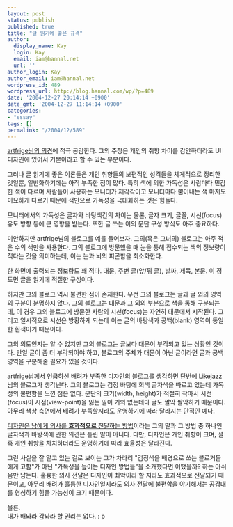 ```yaml
---
layout: post
status: publish
published: true
title: "글 읽기에 좋은 규격"
author:
  display_name: Kay
  login: Kay
  email: iam@hannal.net
  url: ''
author_login: Kay
author_email: iam@hannal.net
wordpress_id: 489
wordpress_url: http://blog.hannal.com/wp/?p=489
date: '2004-12-27 20:14:14 +0900'
date_gmt: '2004-12-27 11:14:14 +0900'
categories:
- "essay"
tags: []
permalink: "/2004/12/589"
---
```

<p><a href="http://artfrige.madnom.com/blog/archives/2004/12/eeaoea_eai_a_ii.html">artfrige님의 의견</a>에 적극 공감한다. 그의 주장은 개인의 취향 차이를 감안하더라도 UI 디자인에 있어서 기본이라고 할 수 있는 부분이다.</p>
<p>그러나 글 읽기에 좋은 이론들은 개인 취향들의 보편적인 성격들을 체계적으로 정리한 것일뿐, 일반화하기에는 아직 부족한 점이 많다. 특히 색에 의한 가독성은 사람마다 민감한 색이 다르며 사람들이 사용하는 모니터가 제각각이고 모니터마다 뿜어내는 색 마저도 미묘하게 다르기 때문에 색만으로 가독성을 극대화하는 것은 힘들다.</p>
<p>모니터에서의 가독성은 글자와 바탕색간의 차이는 물론, 글자 크기, 글꼴, 시선(focus) 유도 방향 등에 큰 영향을 받는다. 또한 글 쓰는 이의 문단 구성 방식도 아주 중요하다.</p>
<p>미안하지만 artfrige님의 블로그를 예를 들어보자. 그의(혹은 그녀의) 블로그는 아주 적은 수의 색만을 사용한다. 그의 블로그에 방문했을 때 눈을 통해 접수되는 색의 정보량이 적다는 것을 의미하는데, 이는 눈과 뇌의 피곤함을 최소화한다.</p>
<p>한 화면에 출력되는 정보량도 꽤 적다. 대문, 주변 글(앞/뒤 글), 날짜, 제목, 본문. 이 정도면 글을 읽기에 적절한 구성이다.</p>
<p>하지만 그의 블로그 역시 불편한 점이 존재한다. 우선 그의 블로그는 글과 글 외의 영역의 구분이 분명하지 않다. 그의 블로그는 대문과 그 외의 부분으로 색을 통해 구분되는데, 이 경우 그의 블로그에 방문한 사람의 시선(focus)는 자연히 대문에서 시작된다. 그리고 일시적으로 시선은 방황하게 되는데 이는 글의 바탕색과 공백(blank) 영역이 동일한 흰색이기 때문이다.</p>
<p>그의 의도인지는 알 수 없지만 그의 블로그는 글보다 대문이 부각되고 있는 상황인 것이다. 만일 글이 좀 더 부각되어야 하고, 블로그의 주체가 대문이 아닌 글이라면 글과 공백 영역을 구분해줄 필요가 있을 것이다.</p>
<p>artfrige님께서 언급하신 배려가 부족한 디자인의 블로그를 생각하면 단번에 <a href="http://www.likejazz.com">Likejazz</a>님의 블로그가 생각난다. 그의 블로그는 검정 바탕에 회색 글자색을 따르고 있는데 가독성의 불편함을 느낀 점은 없다. 문단의 크기(width, height)가 적절히 작아서 시선(focus)이 시점(view-point)을 잃는 일이 거의 없는데다 글도 짤막 짤막하기 때문이다. 아무리 색상 측면에서 배려가 부족할지라도 운영하기에 따라 달라지는 단적인 예다.</p>
<p><a href="http://artfrige.madnom.com/blog/archives/2004/12/_aaa_eai_oae.html">디자인은 남에게 의사를 <b>효과적으로</b> 전달하는 방법</a>이라는 그의 말과 그 방법 중 하나인 글자색과 바탕색에 관한 의견은 틀린 말이 아니다. 다만, 디자인은 개인 취향이 크며, 설혹 개인 취향을 차치하더라도 운영하기에 따라 효율성은 달라진다.</p>
<p>그런 사실을 잘 알고 있는 걸로 보이는 그가 차라리 "검정색을 배경으로 쓰는 블로거들에게 고함"가 아닌 "가독성을 높이는 디자인 방법들"을 소개했다면 어땠을까? 하는 아쉬움만 남는다. 훌륭한 의사 전달은 디자인이 최악이라 할 지라도 효과적으로 전달되기 때문이고, 아무리 배려가 훌륭한 디자인일지라도 의사 전달에 불편함을 야기해서는 공감대를 형성하기 힘들 가능성이 크기 때문이다.</p>
<p>물론.<br />
내가 배놔라 감놔라 할 권리는 없다. : þ</p>
